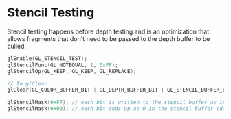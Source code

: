 # Stencil Testing

Stencil testing happens before depth testing and is an optimization that allows fragments that don't need to be passed to the depth buffer to be culled.

```c++
glEnable(GL_STENCIL_TEST);
glStencilFunc(GL_NOTEQUAL, 1, 0xFF);
glStencilOp(GL_KEEP, GL_KEEP, GL_REPLACE);

// In glClear:
glClear(GL_COLOR_BUFFER_BIT | GL_DEPTH_BUFFER_BIT | GL_STENCIL_BUFFER_BIT);

glStencilMask(0xFF); // each bit is written to the stencil buffer as is, OR
glStencilMask(0x00); // each bit ends up as 0 in the stencil buffer (disabling writes)
```
